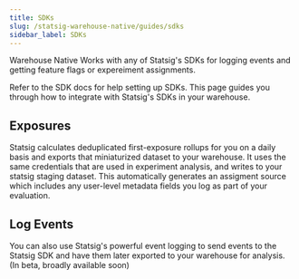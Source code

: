 ```yaml
---
title: SDKs
slug: /statsig-warehouse-native/guides/sdks
sidebar_label: SDKs
---
```


Warehouse Native Works with any of Statsig's SDKs for logging events and getting feature flags or expereiment assignments.

Refer to the SDK docs for help setting up SDKs. This page guides you through how to integrate with Statsig's SDKs in your warehouse.

## Exposures

Statsig calculates deduplicated first-exposure rollups for you on a daily basis and exports that miniaturized dataset to your warehouse. It uses the same credentials that are used in experiment analysis,
and writes to your statsig staging dataset. This automatically generates an assigment source which includes any user-level metadata fields you log as part of your evaluation.

## Log Events

You can also use Statsig's powerful event logging to send events to the Statsig SDK and have them later exported to your warehouse for analysis. (In beta, broadly available soon)
